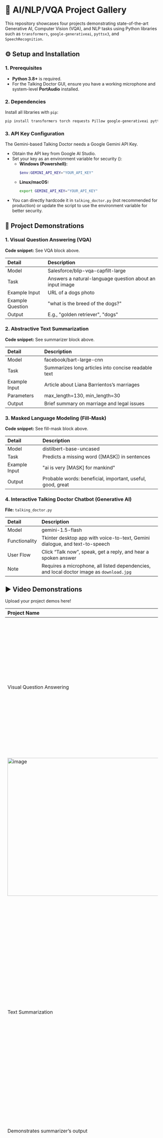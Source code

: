 # 🤖 AI/NLP/VQA Project Gallery

This repository showcases four projects demonstrating state-of-the-art Generative AI, Computer Vision (VQA), and NLP tasks using Python libraries such as `transformers`, `google-generativeai`, `pyttsx3`, and `SpeechRecognition`.

## ⚙️ Setup and Installation

### 1. Prerequisites

- **Python 3.8+** is required.
- For the Talking Doctor GUI, ensure you have a working microphone and system-level **PortAudio** installed.

### 2. Dependencies

Install all libraries with `pip`:

```bash
pip install transformers torch requests Pillow google-generativeai pyttsx3 SpeechRecognition pyaudio
```

### 3. API Key Configuration

The Gemini-based Talking Doctor needs a Google Gemini API Key.

- Obtain the API key from Google AI Studio.
- Set your key as an environment variable for security ():
  - **Windows (Powershell):**
    ```powershell
    $env:GEMINI_API_KEY="YOUR_API_KEY"
    ```
  - **Linux/macOS:**
    ```bash
    export GEMINI_API_KEY="YOUR_API_KEY"
    ```
- You can directly hardcode it in `talking_doctor.py` (not recommended for production) or update the script to use the environment variable for better security.

## 🚀 Project Demonstrations

### 1. Visual Question Answering (VQA)

**Code snippet:** See VQA block above.

| Detail           | Description                                                                            |
|:-----------------|:---------------------------------------------------------------------------------------|
| Model            | Salesforce/blip-vqa-capfilt-large                                                      |
| Task             | Answers a natural-language question about an input image                               |
| Example Input    | URL of a dogs photo                                                                    |
| Example Question | "what is the breed of the dogs?"                                                       |
| Output           | E.g., "golden retriever", "dogs"                                                       |

### 2. Abstractive Text Summarization

**Code snippet:** See summarizer block above.

| Detail       | Description                                                                    |
|:-------------|:-------------------------------------------------------------------------------|
| Model        | facebook/bart-large-cnn                                                        |
| Task         | Summarizes long articles into concise readable text                            |
| Example Input| Article about Liana Barrientos’s marriages                                     |
| Parameters   | max_length=130, min_length=30                                                  |
| Output       | Brief summary on marriage and legal issues                                     |

### 3. Masked Language Modeling (Fill-Mask)

**Code snippet:** See fill-mask block above.

| Detail       | Description                                                         |
|:-------------|:--------------------------------------------------------------------|
| Model        | distilbert-base-uncased                                             |
| Task         | Predicts a missing word ([MASK]) in sentences                       |
| Example Input| "ai is very [MASK] for mankind"                                     |
| Output       | Probable words: beneficial, important, useful, good, great          |

### 4. Interactive Talking Doctor Chatbot (Generative AI)

**File:** `talking_doctor.py`

| Detail        | Description                                                                                  |
|:--------------|:---------------------------------------------------------------------------------------------|
| Model         | gemini-1.5-flash                                                                             |
| Functionality | Tkinter desktop app with voice-to-text, Gemini dialogue, and text-to-speech                  |
| User Flow     | Click “Talk now”, speak, get a reply, and hear a spoken answer                              |
| Note          | Requires a microphone, all listed dependencies, and local doctor image as `download.jpg`     |

## ▶️ Video Demonstrations

Upload your project demos here!

| Project Name                 |   Status         | Description                                                        |
|:----------------------------|:----------------------------|:-------------------------------------------------------------------|
| Visual Question Answering    |  <img width="882" height="454" alt="image" src="https://github.com/user-attachments/assets/0c2ad91b-417b-4c8e-aa38-b57bc56c8e96" />
<img width="882" height="454" alt="image" src="https://github.com/user-attachments/assets/dffc758e-5bd0-4258-b5ef-77d9007aabd7" />| Shows question answering on the dogs photo                          |
| Text Summarization          |    <img width="882" height="454" alt="image" src="https://github.com/user-attachments/assets/3a631d08-6fb3-49fb-9a81-42b6779ae7d4" /><img width="882" height="297" alt="image" src="https://github.com/user-attachments/assets/31943fce-e712-47b4-9884-f0f2c6d5afbd" />
| Demonstrates summarizer’s output                                   |
| Masked Language Modeling    | <img width="812" height="603" alt="image" src="https://github.com/user-attachments/assets/9a4f9abe-7424-429d-bc14-4ca7b211e9d4" />
 | Shows predicted words for `[MASK]`                                 |
| Talking Doctor Chatbot      |  https://drive.google.com/file/d/1fV7SqNyO_6-v8yZdgHJGA7utSWmBDZII/view?usp=sharing  | GUI, speech recognition, Gemini response, and text-to-speech demo  |

Visual Question Answering , Text Summarization , Masked Language Modeling 
https://drive.google.com/file/d/1vYC2pphMisqFtZFhWojPWzRlQAj5n4q0/view?usp=sharing
